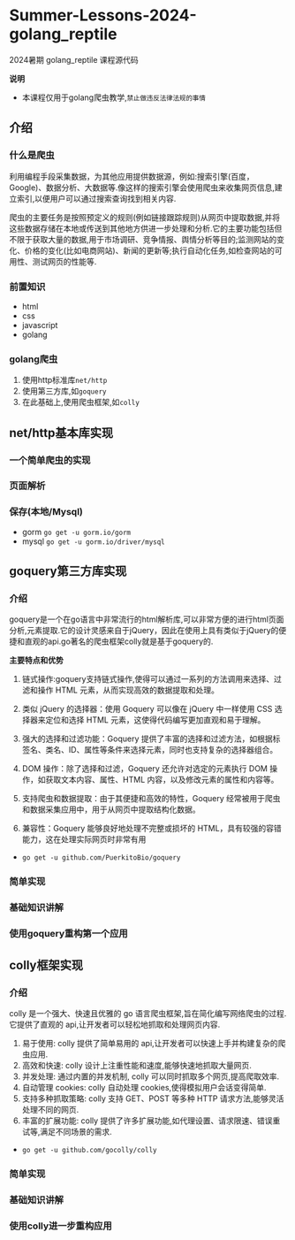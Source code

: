 # Summer-Lessons-2024-golang_reptile

2024暑期 golang_reptile 课程源代码

**说明**

- 本课程仅用于golang爬虫教学,`禁止做违反法律法规的事情`

## 介绍

### 什么是爬虫

利用编程手段采集数据，为其他应用提供数据源，例如:搜索引擎(百度，Google)、数据分析、大数据等.像这样的搜索引擎会使用爬虫来收集网页信息,建立索引,以便用户可以通过搜索查询找到相关内容.

爬虫的主要任务是按照预定义的规则(例如链接跟踪规则)从网页中提取数据,并将这些数据存储在本地或传送到其他地方供进一步处理和分析.它的主要功能包括但不限于获取大量的数据,用于市场调研、竞争情报、舆情分析等目的;监测网站的变化、价格的变化(比如电商网站)、新闻的更新等;执行自动化任务,如检查网站的可用性、测试网页的性能等.

### 前置知识

- html
- css
- javascript
- golang

### golang爬虫

1. 使用http标准库`net/http`
2. 使用第三方库,如`goquery`
3. 在此基础上,使用爬虫框架,如`colly`

## net/http基本库实现

### 一个简单爬虫的实现

### 页面解析

### 保存(本地/Mysql)

- gorm `go get -u gorm.io/gorm`
- mysql `go get -u gorm.io/driver/mysql`

## goquery第三方库实现

### 介绍

goquery是一个在go语言中非常流行的html解析库,可以非常方便的进行html页面分析,元素提取.它的设计灵感来自于jQuery，因此在使用上具有类似于jQuery的便捷和直观的api.go著名的爬虫框架colly就是基于goquery的.

**主要特点和优势**
1. 链式操作:goquery支持链式操作,使得可以通过一系列的方法调用来选择、过滤和操作 HTML 元素，从而实现高效的数据提取和处理。

2. 类似 jQuery 的选择器：使用 Goquery 可以像在 jQuery 中一样使用 CSS 选择器来定位和选择 HTML 元素，这使得代码编写更加直观和易于理解。

3. 强大的选择和过滤功能：Goquery 提供了丰富的选择和过滤方法，如根据标签名、类名、ID、属性等条件来选择元素，同时也支持复杂的选择器组合。

4. DOM 操作：除了选择和过滤，Goquery 还允许对选定的元素执行 DOM 操作，如获取文本内容、属性、HTML 内容，以及修改元素的属性和内容等。

5. 支持爬虫和数据提取：由于其便捷和高效的特性，Goquery 经常被用于爬虫和数据采集应用中，用于从网页中提取结构化数据。

6. 兼容性：Goquery 能够良好地处理不完整或损坏的 HTML，具有较强的容错能力，这在处理实际网页时非常有用

- `go get -u github.com/PuerkitoBio/goquery`

### 简单实现

### 基础知识讲解

### 使用goquery重构第一个应用

## colly框架实现

### 介绍

colly 是一个强大、快速且优雅的 go 语言爬虫框架,旨在简化编写网络爬虫的过程.它提供了直观的 api,让开发者可以轻松地抓取和处理网页内容.

1. 易于使用: colly 提供了简单易用的 api,让开发者可以快速上手并构建复杂的爬虫应用.
2. 高效和快速: colly 设计上注重性能和速度,能够快速地抓取大量网页.
3. 并发处理: 通过内置的并发机制, colly 可以同时抓取多个网页,提高爬取效率.
4. 自动管理 cookies: colly 自动处理 cookies,使得模拟用户会话变得简单.
5. 支持多种抓取策略: colly 支持 GET、POST 等多种 HTTP 请求方法,能够灵活处理不同的网页.
6. 丰富的扩展功能: colly 提供了许多扩展功能,如代理设置、请求限速、错误重试等,满足不同场景的需求.

- `go get -u github.com/gocolly/colly`

### 简单实现

### 基础知识讲解

### 使用colly进一步重构应用